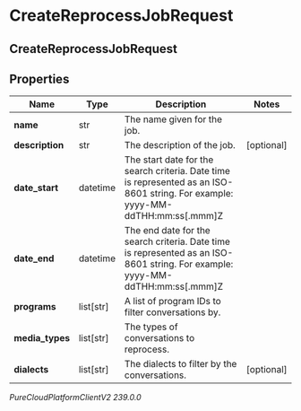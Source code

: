 # CreateReprocessJobRequest

## CreateReprocessJobRequest

## Properties

|Name | Type | Description | Notes|
|------------ | ------------- | ------------- | -------------|
| **name** | str | The name given for the job. | |
| **description** | str | The description of the job. | [optional] |
| **date_start** | datetime | The start date for the search criteria. Date time is represented as an ISO-8601 string. For example: yyyy-MM-ddTHH:mm:ss[.mmm]Z | |
| **date_end** | datetime | The end date for the search criteria. Date time is represented as an ISO-8601 string. For example: yyyy-MM-ddTHH:mm:ss[.mmm]Z | |
| **programs** | list[str] | A list of program IDs to filter conversations by. | |
| **media_types** | list[str] | The types of conversations to reprocess. | |
| **dialects** | list[str] | The dialects to filter by the conversations. | [optional] |



_PureCloudPlatformClientV2 239.0.0_
